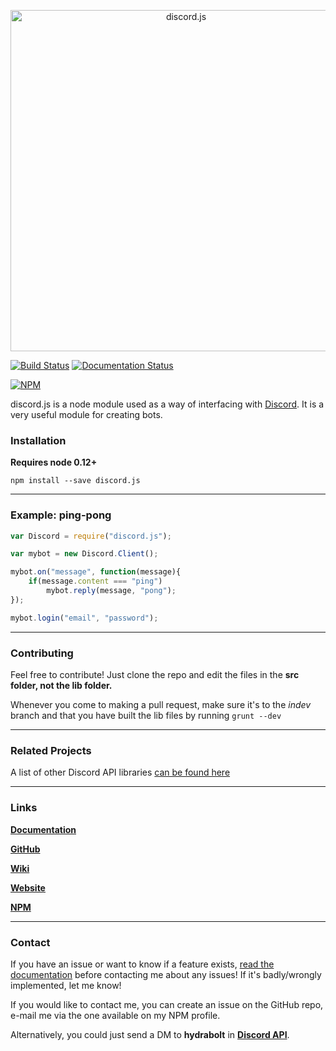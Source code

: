 <p align="center">
  <a href="https://hydrabolt.github.io/discord.js">
    <img alt="discord.js" src="http://hydrabolt.github.io/discord.js/res/logo.png" width="546">
  </a>
</p>

[![Build Status](https://travis-ci.org/hydrabolt/discord.js.svg)](https://travis-ci.org/hydrabolt/discord.js) [![Documentation Status](https://readthedocs.org/projects/discordjs/badge/?version=latest)](http://discordjs.readthedocs.org/en/latest/?badge=latest)

[![NPM](https://nodei.co/npm/discord.js.png?downloads=true&stars=true)](https://nodei.co/npm/discord.js/)
    

discord.js is a node module used as a way of interfacing with [Discord](https://discordapp.com/). It is a very useful module for creating bots.

### Installation

**Requires node 0.12+**

`npm install --save discord.js`

---

### Example: ping-pong
```js
var Discord = require("discord.js");

var mybot = new Discord.Client();

mybot.on("message", function(message){
	if(message.content === "ping")
		mybot.reply(message, "pong");
});

mybot.login("email", "password");
```
---

### Contributing

Feel free to contribute! Just clone the repo and edit the files in the **src folder, not the lib folder.** 

Whenever you come to making a pull request, make sure it's to the *indev* branch and that you have built the lib files by running `grunt --dev`

---

### Related Projects

A list of other Discord API libraries [can be found here](https://discordapi.com/unofficial/libs.html)

---

### Links
**[Documentation](http://discordjs.readthedocs.org/en/latest/)**

**[GitHub](https://github.com/discord-js/discord.js)**

**[Wiki](https://github.com/discord-js/discord.js/wiki)**

**[Website](http://discord-js.github.io/)**

**[NPM](http://npmjs.com/package/discord.js)**

---

### Contact

If you have an issue or want to know if a feature exists, [read the documentation](http://discordjs.readthedocs.org/en/latest/) before contacting me about any issues! If it's badly/wrongly implemented, let me know!


If you would like to contact me, you can create an issue on the GitHub repo, e-mail me via the one available on my NPM profile.

Alternatively, you could just send a DM to **hydrabolt** in [**Discord API**](https://discord.gg/0SBTUU1wZTYd2XyW).

